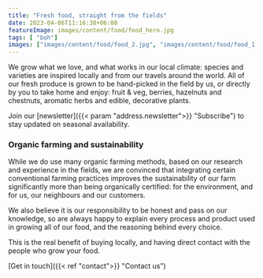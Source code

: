 ```yaml
---
title: "Fresh food, straight from the fields"
date: 2023-04-06T11:16:38+06:00
featureImage: images/content/food/food_hero.jpg
tags: [ "boh"]
images: ["images/content/food/food_2.jpg", "images/content/food/food_1.jpg", "images/content/food/food_3.jpg"]
---
```

We grow what we love, and what works in our local climate: species and varieties are inspired locally and from our travels around the world. All of our fresh produce is grown to be hand-picked in the field by us, or directly by you to take home and enjoy: fruit & veg, berries, hazelnuts and chestnuts, aromatic herbs and edible, decorative plants. 

Join our [newsletter]({{< param "address.newsletter">}} "Subscribe") to stay updated on seasonal availability.
### Organic farming and sustainability
While we do use many organic farming methods, based on our research and experience in the fields, we are convinced that integrating certain conventional farming practices improves the sustainability of our farm significantly more than being organically certified: for the environment, and for us, our neighbours and our customers.  

We also believe it is our responsibility to be honest and pass on our knowledge, so are always happy to explain every process and product used in growing all of our food, and the reasoning behind every choice.  

This is the real benefit of buying locally, and having direct contact with the people who grow your food.

[Get in touch]({{< ref "contact">}} "Contact us") 